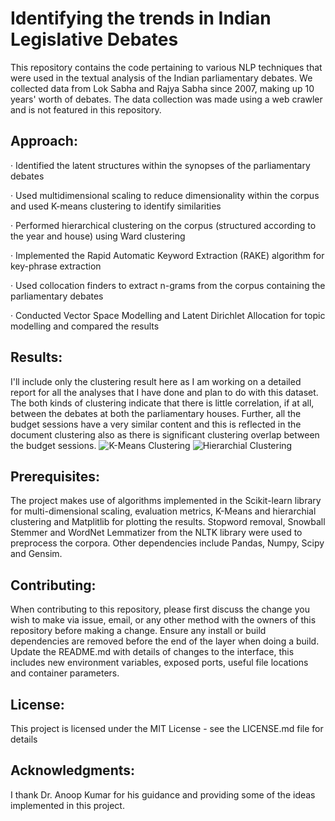# Identifying the trends in Indian Legislative Debates
This repository contains the code pertaining to various NLP techniques that were used in the textual analysis of the Indian parliamentary debates. We collected data from Lok Sabha and Rajya Sabha since 2007, making up 10 years' worth of debates. The data collection was made using a web crawler and is not featured in this repository.

## Approach:
· Identified the latent structures within the synopses of the parliamentary debates

· Used multidimensional scaling to reduce dimensionality within the corpus and used K-means clustering to identify similarities

· Performed hierarchical clustering on the corpus (structured according to the year and house) using Ward clustering

· Implemented the Rapid Automatic Keyword Extraction (RAKE) algorithm for key-phrase extraction

· Used collocation finders to extract n-grams from the corpus containing the parliamentary debates

· Conducted Vector Space Modelling and Latent Dirichlet Allocation for topic modelling and compared the results

## Results:
I'll include only the clustering result here as I am working on a detailed report for all the analyses that I have done and plan to do with this dataset. The both kinds of clustering indicate that there is little correlation, if at all, between the debates at both the parliamentary houses. Further, all the budget sessions have a very similar content and this is reflected in the document clustering also as there is significant clustering overlap between the budget sessions.
![K-Means Clustering](https://github.com/achyudhk/Parliamentary-Debate-NLP/blob/master/data/KMeans_Clustering.png)
![Hierarchial Clustering](https://github.com/achyudhk/Parliamentary-Debate-NLP/blob/master/data/Hierarchial_Clustering.png)

## Prerequisites:
The project makes use of algorithms implemented in the Scikit-learn library for multi-dimensional scaling, evaluation metrics, K-Means and hierarchial clustering and Matplitlib for plotting the results. Stopword removal, Snowball Stemmer and WordNet Lemmatizer from the NLTK library were used to preprocess the corpora. Other dependencies include Pandas, Numpy, Scipy and Gensim.

## Contributing:
When contributing to this repository, please first discuss the change you wish to make via issue, email, or any other method with the owners of this repository before making a change. Ensure any install or build dependencies are removed before the end of the layer when doing a build. Update the README.md with details of changes to the interface, this includes new environment variables, exposed ports, useful file locations and container parameters.

## License:
This project is licensed under the MIT License - see the LICENSE.md file for details

## Acknowledgments:
I thank Dr. Anoop Kumar for his guidance and providing some of the ideas implemented in this project.
